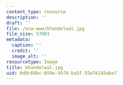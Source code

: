 ```yaml
---
content_type: resource
description: ''
draft: ''
file: /ocw-www/khandelwal.jpg
file_size: 57003
metadata:
  caption: ''
  credit: ''
  image_alt: ''
resourcetype: Image
title: khandelwal.jpg
uid: 0d0c69bc-059e-45f8-ba5f-55e76145abe7
---
```

